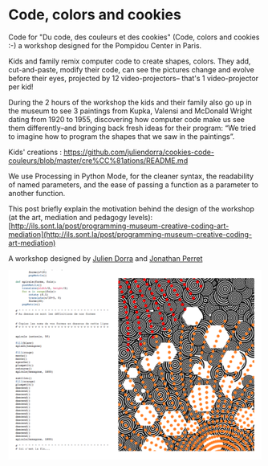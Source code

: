 Code, colors and cookies
=====================

Code for "Du code, des couleurs et des cookies" (Code, colors and cookies :-) a workshop designed for the Pompidou Center in Paris.

Kids and family remix computer code to create shapes, colors. They add, cut-and-paste, modify their code, can see the pictures change and evolve before their eyes, projected by 12 video-projectors– that's 1 video-projector per kid!

During the 2 hours of the workshop the kids and their family also go up in the museum to see 3 paintings from Kupka, Valensi and McDonald Wright dating from 1920 to 1955, discovering how computer code make us see them differently–and bringing back fresh ideas for their program: “We tried to imagine how to program the shapes that we saw in the paintings”.

Kids' creations : https://github.com/juliendorra/cookies-code-couleurs/blob/master/cre%CC%81ations/README.md

We use Processing in Python Mode, for the cleaner syntax, the readability of named parameters, and the ease of passing a function as a parameter to another function.

This post briefly explain the motivation behind the design of the workshop (at the art, mediation and pedagogy levels): [http://ils.sont.la/post/programming-museum-creative-coding-art-mediation](http://ils.sont.la/post/programming-museum-creative-coding-art-mediation)

A workshop designed by [Julien Dorra](http://twitter.com/juliendorra) and [Jonathan Perret](http://twitter.com/jonathanperret)

![image](code-couleurs-cookies.png)
